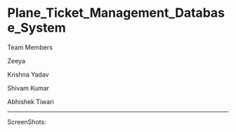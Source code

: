 # Plane_Ticket_Management_Database_System

Team Members 

Zeeya

Krishna Yadav

Shivam Kumar

Abhishek Tiwari

-----------------------------------------------

ScreenShots:  
